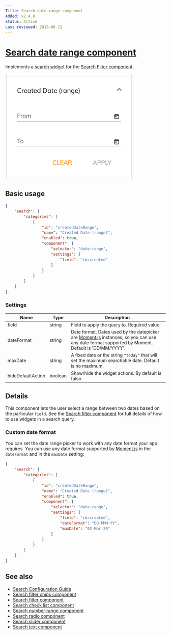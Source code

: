 ```yaml
---
Title: Search date range component
Added: v2.4.0
Status: Active
Last reviewed: 2018-06-11
---
```


# [Search date range component](../../../lib/content-services/src/lib/search/components/search-date-range/search-date-range.component.ts "Defined in search-date-range.component.ts")

Implements a [search widget](../../../lib/content-services/src/lib/search/search-widget.interface.ts) for the [Search Filter component](search-filter.component.md).

![Date Range Widget](../../docassets/images/search-date-range.png)

## Basic usage

```json
{
    "search": {
        "categories": [
            {
                "id": "createdDateRange",
                "name": "Created Date (range)",
                "enabled": true,
                "component": {
                    "selector": "date-range",
                    "settings": {
                        "field": "cm:created"
                    }
                }
            }
        ]
    }
}
```

### Settings

| Name | Type | Description |
| ---- | ---- | ----------- |
| field | string | Field to apply the query to. Required value |
| dateFormat | string | Date format. Dates used by the datepicker are [Moment.js](https://momentjs.com/docs/#/parsing/string-format/) instances, so you can use any date format supported by Moment. Default is 'DD/MM/YYYY'. |
| maxDate | string | A fixed date or the string `"today"` that will set the maximum searchable date. Default is no maximum. |
| hideDefaultAction | boolean | Show/hide the widget actions. By default is false.

## Details

This component lets the user select a range between two dates based on the particular `field`.
See the [Search filter component](search-filter.component.md) for full details of how to use widgets
in a search query.

### Custom date format

You can set the date range picker to work with any date format your app requires. You can use
any date format supported by [Moment.js](https://momentjs.com/docs/#/parsing/string-format/)
in the `dateFormat` and in the `maxDate` setting:

```json
{
    "search": {
        "categories": [
            {
                "id": "createdDateRange",
                "name": "Created Date (range)",
                "enabled": true,
                "component": {
                    "selector": "date-range",
                    "settings": {
                        "field": "cm:created",
                        "dateFormat": "DD-MMM-YY",
                        "maxDate": "02-Mar-20"
                    }
                }
            }
        ]
    }
}
```

## See also

-   [Search Configuration Guide](../../user-guide/search-configuration-guide.md)
-   [Search filter chips component](search-filter-chips.component.md)
-   [Search filter component](search-filter.component.md)
-   [Search check list component](search-check-list.component.md)
-   [Search number range component](search-number-range.component.md)
-   [Search radio component](search-radio.component.md)
-   [Search slider component](search-slider.component.md)
-   [Search text component](search-text.component.md)
